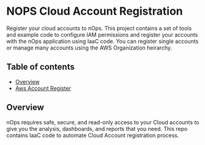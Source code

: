 # NOPS Cloud Account Registration
Register your cloud accounts to nOps. This project contains a set of tools and example code to configure IAM permissions and register your accounts with the nOps application using IaaC code. You can register single accounts or manage many accounts using the AWS Organization heirarchy. 

## Table of contents
- [Overview](#overview)
- [Aws Account Register](nops-aws-account-register/README.md)


## Overview
nOps requires safe, secure, and read-only access to your Cloud accounts to give you the analysis, dashboards, and reports that you need. This repo contains IaaC code to automate Cloud Account registration process.
